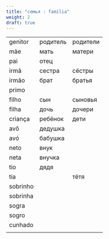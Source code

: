 ```yaml
---
title: "семья : família"
weight: 2
draft: true
---
```


||||
|--|--|--|
|genitor|родитель|родители|
|mãe|мать|матери|
|pai|отец||
|irmã|сестра|сёстры|
|irmão|брат|братья|
|primo|||
|filho|сын|сыновья|
|filha|дочь|дочери|
|criança|ребёнок|дети|
|avô|дедушка||
|avó|бабушка||
|neto|внук||
|neta|внучка||
|tio|дядя||
|tia||тётя|
|sobrinho|||
|sobrinha|||
|sogra|||
|sogro|||
|cunhado|||
||||
